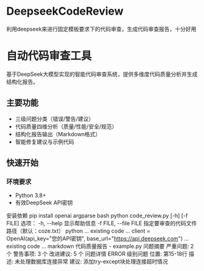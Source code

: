 # DeepseekCodeReview
利用deepseek来进行固定模板要求下的代码审查，生成代码审查报告，十分好用

# 自动代码审查工具

基于DeepSeek大模型实现的智能代码审查系统，提供多维度代码质量分析并生成结构化报告。

## 主要功能
- 三级问题分类（错误/警告/建议）
- 代码质量四维分析（质量/性能/安全/规范）
- 结构化报告输出（Markdown格式）
- 智能修复建议与示例代码

## 快速开始

### 环境要求
- Python 3.8+
- 有效DeepSeek API密钥

安装依赖
pip install openai argparse
bash
python code_review.py [-h] [-f FILE]
选项：
-h, --help 显示帮助信息
-f FILE, --file FILE 指定要审查的代码文件路径（默认：coze.txt）
python
... existing code ...
client = OpenAI(api_key="您的API密钥", base_url="https://api.deepseek.com")
... existing code ...
markdown
代码质量报告 - example.py
问题摘要
严重问题: 2 个
警告事项: 3 个
改进建议: 5 个
问题详情
ERROR 级别问题
位置: 第15-18行
描述: 未处理数据库连接异常
建议: 添加try-except块处理连接超时情况
